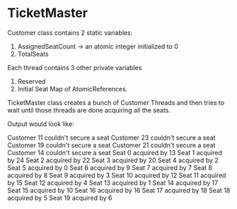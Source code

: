 # TicketMaster

Customer class contains 2 static variables:

1. AssignedSeatCount -> an atomic integer initialized to 0
2. TotalSeats

Each thread contains 3 other private variables

1. Reserved
2. Initial Seat Map of AtomicReferences. 

TicketMaster class creates a bunch of Customer Threads and then tries to wait until those threads are done acquiring all the seats. 

Output would look like:

Customer 11 couldn't secure a seat
Customer 23 couldn't secure a seat
Customer 19 couldn't secure a seat
Customer 21 couldn't secure a seat
Customer 14 couldn't secure a seat
Seat 0 acquired by 13
Seat 1 acquired by 24
Seat 2 acquired by 22
Seat 3 acquired by 20
Seat 4 acquired by 2
Seat 5 acquired by 0
Seat 6 acquired by 9
Seat 7 acquired by 7
Seat 8 acquired by 8
Seat 9 acquired by 3
Seat 10 acquired by 12
Seat 11 acquired by 15
Seat 12 acquired by 4
Seat 13 acquired by 1
Seat 14 acquired by 17
Seat 15 acquired by 10
Seat 16 acquired by 16
Seat 17 acquired by 18
Seat 18 acquired by 5
Seat 19 acquired by 6